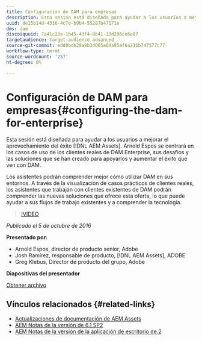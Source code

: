 ```yaml
---
title: Configuración de DAM para empresas
description: Esta sesión está diseñada para ayudar a los usuarios a mejorar el éxito al aprovechar AEM Assets. Arnold Espos se centrará en los casos de uso de los clientes reales de DAM Enterprise, sus desafíos y las soluciones que se han creado para apoyarlos y aumentar el éxito que ven con DAM.   Los asistentes podrán comprender mejor cómo utilizar DAM en sus entornos. A través de la visualización de casos prácticos de clientes reales, los asistentes que trabajan con clientes existentes de DAM podrán comprender las nuevas soluciones que ofrece esta oferta, lo que puede ayudar a sus flujos de trabajo existentes y a comprender la tecnología.
uuid: de15b14d-4316-4c7e-b9b4-55287b47171e
dms: dam
discoiquuid: 7a41c23a-1b45-43f4-8b41-13d206ce6e87
targetaudience: target-audience advanced
source-git-commit: edd0bdb28a9b3d065a64a95af6a216b747577c77
workflow-type: tm+mt
source-wordcount: '257'
ht-degree: 0%

---
```


# Configuración de DAM para empresas{#configuring-the-dam-for-enterprise}

Esta sesión está diseñada para ayudar a los usuarios a mejorar el aprovechamiento del éxito [!DNL AEM Assets]. Arnold Espos se centrará en los casos de uso de los clientes reales de DAM Enterprise, sus desafíos y las soluciones que se han creado para apoyarlos y aumentar el éxito que ven con DAM.

Los asistentes podrán comprender mejor cómo utilizar DAM en sus entornos. A través de la visualización de casos prácticos de clientes reales, los asistentes que trabajan con clientes existentes de DAM podrán comprender las nuevas soluciones que ofrece esta oferta, lo que puede ayudar a sus flujos de trabajo existentes y a comprender la tecnología.

>[!VIDEO](https://video.tv.adobe.com/v/19298/?quality=9)

*Publicado el 5 de octubre de 2016*

**Presentado por:**

* Arnold Espos, director de producto senior, Adobe
* Josh Ramírez, responsable de producto, [!DNL AEM Assets], ADOBE
* Greg Klebus, Director de producto del grupo, Adobe

**Diapositivas del presentador**

[Obtener archivo](assets/assets-webinar-oct5final.pdf)

## Vínculos relacionados {#related-links}

* [Actualizaciones de documentación de AEM Assets](https://docs.adobe.com/content/docs/en/aem/recent-documentation-updates.html)
* [AEM Notas de la versión de 6.1 SP2](https://docs.adobe.com/docs/en/aem/6-1/release-notes-sp2.html)
* [AEM Notas de la versión de la aplicación de escritorio de.2](https://docs.adobe.com/docs/en/aem/6-2/desktop-app-release-notes.html)